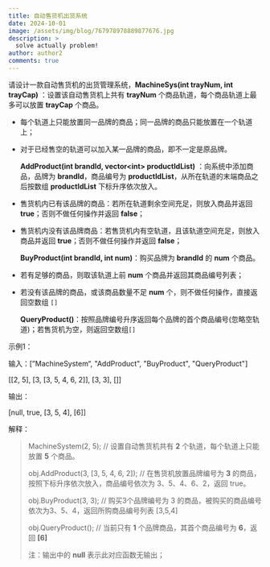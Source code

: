 ```yaml
---
title: 自动售货机出货系统
date: 2024-10-01
image: /assets/img/blog/767978978889877676.jpg
description: >
  solve actually problem!
author: author2
comments: true
---
```


请设计一款自动售货机的出货管理系统，**MachineSys(int trayNum, int trayCap)** ：设置该自动售货机上共有 **trayNum** 个商品轨道，每个商品轨道上最多可以放置 **trayCap** 个商品。

- 每个轨道上只能放置同一品牌的商品；同一品牌的商品只能放置在一个轨道上；

- 对于已经售空的轨道可以加入某一品牌的商品，即不一定是原品牌。

    **AddProduct(int brandId, vector\<int\> productIdList)** ：向系统中添加商品，品牌为 **brandId**，商品编号为 **productIdList**，从所在轨道的末端商品之后按数组 **productIdList** 下标升序依次放入。

- 售货机内已有该品牌的商品：若所在轨道剩余空间充足，则放入商品并返回 **true**；否则不做任何操作并返回 **false**；

- 售货机内没有该品牌商品：若售货机内有空轨道，且该轨道空间充足，则放入商品并返回 **true**；否则不做任何操作并返回 **false**；

    **BuyProduct(int brandId, int num)**：购买品牌为 **brandId** 的 **num** 个商品。

- 若有足够的商品，则取该轨道上前 **num** 个商品并返回其商品编号列表；

- 若没有该品牌的商品，或该商品数量不足 **num** 个，则不做任何操作，直接返回空数组 `[]`

    **QueryProduct()**：按照品牌编号升序返回每个品牌的首个商品编号(忽略空轨道)；若售货机为空，则返回空数组`[]`

示例1：

输入：[”MachineSystem“, "AddProduct", "BuyProduct", "QueryProduct"]

<p>[[2, 5], [3, [3, 5, 4, 6, 2]], [3, 3], []]</p>

输出：

<p>[null, true, [3, 5, 4], [6]]</p>

解释：

> MachineSystem(2, 5); // 设置自动售货机共有 **2** 个轨道，每个轨道上只能放置 **5** 个商品。
>
> obj.AddProduct(3, [3, 5, 4, 6, 2]); // 在售货机放置品牌编号为 **3** 的商品，按照下标升序依次放入，商品编号依次为 3、5、4、6、2，返回 true。
>
> obj.BuyProduct(3, 3); // 购买3个品牌编号为 3 的商品，被购买的商品编号依次为3、5、4，返回所购商品编号列表 [3,5,4]
>
> obj.QueryProduct(); // 当前只有 **1** 个品牌商品，其首个商品编号为 **6**，返回 **[6]**
>
> 注：输出中的 **null** 表示此对应函数无输出；
